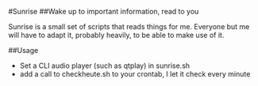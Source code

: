 #Sunrise
##Wake up to important information, read to you

Sunrise is a small set of scripts that reads things for me. Everyone but me will have to adapt it, probably heavily, to be able to make use of it.

##Usage
- Set a CLI audio player (such as qtplay) in sunrise.sh
- add a call to checkheute.sh to your crontab, I let it check every minute
